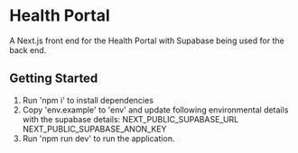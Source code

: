 # Health Portal

A Next.js front end for the Health Portal with Supabase being used for the back end.

## Getting Started

1. Run 'npm i' to install dependencies
2. Copy 'env.example' to 'env' and update following environmental details with the supabase details:
   NEXT_PUBLIC_SUPABASE_URL
   NEXT_PUBLIC_SUPABASE_ANON_KEY
3. Run 'npm run dev' to run the application.
